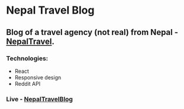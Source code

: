 # Nepal Travel Blog

## Blog of a travel agency (not real) from Nepal - [NepalTravel](https://dfkorn.github.io/nepal/).

### Technologies: 
* React
* Responsive design
* Reddit API

### Live - [NepalTravelBlog](https://nepal-blog.netlify.app/)
